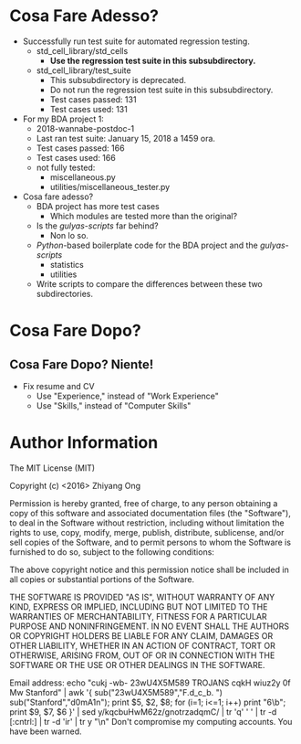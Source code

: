 #	Cosa Fare Adesso?

+ Successfully run test suite for automated regression testing.
	- std_cell_library/std_cells
		* **Use the regression test suite in this subsubdirectory.**
	- std_cell_library/test_suite
		* This subsubdirectory is deprecated.
		* Do not run the regression test suite in this subsubdirectory.
		- Test cases passed:	131
		- Test cases used:		131
+ For my BDA project 1:
	- 2018-wannabe-postdoc-1
	- Last ran test suite: January 15, 2018 a 1459 ora.
	- Test cases passed:	166
	- Test cases used:		166
	- not fully tested:
		* miscellaneous.py
		* utilities/miscellaneous_tester.py
+ Cosa fare adesso?
	- BDA project has more test cases
		* Which modules are tested more than the original?
	- Is the *gulyas-scripts* far behind?
		* Non lo so.
	- *Python*-based boilerplate code for the BDA project and the *gulyas-scripts*
		* statistics
		* utilities
	- Write scripts to compare the differences between these two subdirectories.








#	Cosa Fare Dopo?







##	Cosa Fare Dopo? Niente!










+ Fix resume and CV
	- Use "Experience," instead of "Work Experience"
	- Use "Skills," instead of "Computer Skills"



#	Author Information

The MIT License (MIT)

Copyright (c) <2016> Zhiyang Ong

Permission is hereby granted, free of charge, to any person obtaining a copy of this software and associated documentation files (the "Software"), to deal in the Software without restriction, including without limitation the rights to use, copy, modify, merge, publish, distribute, sublicense, and/or sell copies of the Software, and to permit persons to whom the Software is furnished to do so, subject to the following conditions:

The above copyright notice and this permission notice shall be included in all copies or substantial portions of the Software.

THE SOFTWARE IS PROVIDED "AS IS", WITHOUT WARRANTY OF ANY KIND, EXPRESS OR IMPLIED, INCLUDING BUT NOT LIMITED TO THE WARRANTIES OF MERCHANTABILITY, FITNESS FOR A PARTICULAR PURPOSE AND NONINFRINGEMENT. IN NO EVENT SHALL THE AUTHORS OR COPYRIGHT HOLDERS BE LIABLE FOR ANY CLAIM, DAMAGES OR OTHER LIABILITY, WHETHER IN AN ACTION OF CONTRACT, TORT OR OTHERWISE, ARISING FROM, OUT OF OR IN CONNECTION WITH THE SOFTWARE OR THE USE OR OTHER DEALINGS IN THE SOFTWARE.

Email address: echo "cukj -wb- 23wU4X5M589 TROJANS cqkH wiuz2y 0f Mw Stanford" | awk '{ sub("23wU4X5M589","F.d_c_b. ") sub("Stanford","d0mA1n"); print $5, $2, $8; for (i=1; i<=1; i++) print "6\b"; print $9, $7, $6 }' | sed y/kqcbuHwM62z/gnotrzadqmC/ | tr 'q' ' ' | tr -d [:cntrl:] | tr -d 'ir' | tr y "\n"		Don't compromise my computing accounts. You have been warned.
